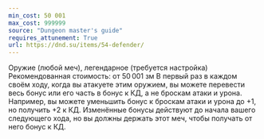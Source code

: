 ```yaml
---
min_cost: 50 001
max_cost: 999999
source: "Dungeon master's guide"
requires_attunement: True
url: https://dnd.su/items/54-defender/
---
```


Оружие (любой меч), легендарное (требуется настройка)
Рекомендованная стоимость: от 50 001 зм
В первый раз в каждом своём ходу, когда вы атакуете этим оружием, вы можете перевести весь бонус или его часть в бонус к КД, а не броскам атаки и урона. Например, вы можете уменьшить бонус к броскам атаки и урона до +1, но получить +2 к КД. Изменённые бонусы действуют до начала вашего следующего хода, но вы должны держать этот меч, чтобы получать от него бонус к КД.